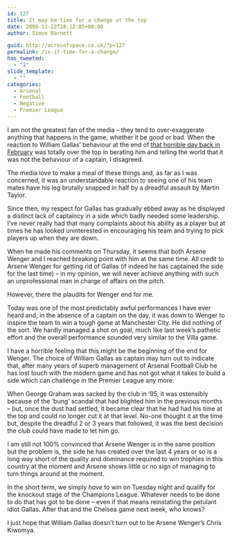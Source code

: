 ```yaml
---
id: 127
title: It may be time for a change at the top
date: 2008-11-22T18:12:05+00:00
author: Simon Barnett

guid: http://acresofspace.co.uk/?p=127
permalink: /is-it-time-for-a-change/
has_tweeted:
  - "1"
slide_template:
  - ""
categories:
  - Arsenal
  - Football
  - Negative
  - Premier League
---
```

I am not the greatest fan of the media &#8211; they tend to over-exaggerate anything that happens in the game, whether it be good or bad. When the reaction to William Gallas&#8217; behaviour at the end of [that horrible day back in February](http://acresofspace.co.uk/2008/02/24/hansen-and-friends-make-football-a-depressing-game/) was totally over the top in berating him and telling the world that it was not the behaviour of a captain, I disagreed.

The media love to make a meal of these things and, as far as I was concerned, it was an understandable reaction to seeing one of his team mates have his leg brutally snapped in half by a dreadful assault by Martin Taylor.

Since then, my respect for Gallas has gradually ebbed away as he displayed a distinct lack of captaincy in a side which badly needed some leadership. I&#8217;ve never really had that many complaints about his ability as a player but at times he has looked uninterested in encouraging his team and trying to pick players up when they are down.

When he made his comments on Thursday, it seems that both Arsene Wenger and I reached breaking point with him at the same time. All credit to Arsene Wenger for getting rid of Gallas (if indeed he has captained the side for the last time) &#8211; in my opinion, we will never achieve anything with such an unprofessional man in charge of affairs on the pitch.

However, there the plaudits for Wenger end for me.

Today was one of the most predictably awful performances I have ever heard and, in the absence of a captain on the day, it was down to Wenger to inspire the team to win a tough game at Manchester City. He did nothing of the sort. We hardly managed a shot on goal, much like last week&#8217;s pathetic effort and the overall performance sounded very similar to the Villa game.

I have a horrible feeling that this might be the beginning of the end for Wenger. The choice of William Gallas as captain may turn out to indicate that, after many years of superb management of Arsenal Football Club he has lost touch with the modern game and has not got what it takes to build a side which can challenge in the Premier League any more.

When George Graham was sacked by the club in &#8217;95, it was ostensibly because of the &#8216;bung&#8217; scandal that had blighted him in the previous months &#8211; but, once the dust had settled, it became clear that he had had his time at the top and could no longer cut it at that level. No-one thought it at the time but, despite the dreadful 2 or 3 years that followed, it was the best decision the club could have made to let him go.

I am still not 100% convinced that Arsene Wenger is in the same position but the problem is, the side he has created over the last 4 years or so is a long way short of the quality and dominance required to win trophies in this country at the moment and Arsene shows little or no sign of managing to turn things around at the moment.

In the short term, we simply _have_ to win on Tuesday night and qualify for the knockout stage of the Champions League. Whatever needs to be done to do that has got to be done &#8211; even if that means reinstating the petulant idiot Gallas. After that and the Chelsea game next week, who knows?

I just hope that William Gallas doesn&#8217;t turn out to be Arsene Wenger&#8217;s Chris Kiwomya.
